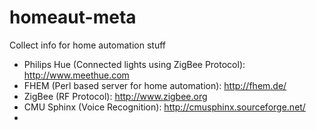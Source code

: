 homeaut-meta
============

Collect info for home automation stuff

* Philips Hue (Connected lights using ZigBee Protocol): http://www.meethue.com
* FHEM (Perl based server for home automation): http://fhem.de/
* ZigBee (RF Protocol): http://www.zigbee.org
* CMU Sphinx (Voice Recognition): http://cmusphinx.sourceforge.net/
* 
